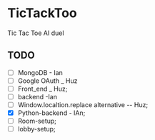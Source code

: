 # TicTackToo
Tic Tac Toe AI duel

## TODO
- [ ] MongoDB - Ian
- [ ] Google OAuth _ Huz
- [ ] Front_end _ Huz;
- [ ] backend -Ian
- [ ] Window.localtion.replace alternative -- Huz;
- [x] Python-backend - IAn;
- [ ] Room-setup;
- [ ] lobby-setup;
